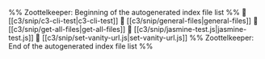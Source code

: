 %% Zoottelkeeper: Beginning of the autogenerated index file list  %%
📄 [[c3/snip/c3-cli-test|c3-cli-test]]
📄 [[c3/snip/general-files|general-files]]
📄 [[c3/snip/get-all-files|get-all-files]]
📄 [[c3/snip/jasmine-test.js|jasmine-test.js]]
📄 [[c3/snip/set-vanity-url.js|set-vanity-url.js]]
%% Zoottelkeeper: End of the autogenerated index file list  %%

